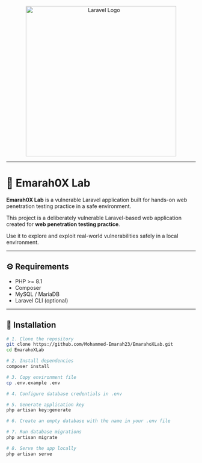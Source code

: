 <p align="center">
  <img src="https://raw.githubusercontent.com/laravel/art/master/logo-lockup/5%20SVG/2%20CMYK/1%20Full%20Color/laravel-logolockup-cmyk-red.svg" width="400" alt="Laravel Logo">
</p>

---

# 🔐 Emarah0X Lab

**Emarah0X Lab** is a vulnerable Laravel application built for hands-on web penetration testing practice in a safe environment.

This project is a deliberately vulnerable Laravel-based web application created for **web penetration testing practice**.

Use it to explore and exploit real-world vulnerabilities safely in a local environment.

---

## ⚙️ Requirements

- PHP >= 8.1  
- Composer  
- MySQL / MariaDB  
- Laravel CLI (optional)

---

## 🚀 Installation

```bash
# 1. Clone the repository
git clone https://github.com/Mohammed-Emarah23/EmarahoXLab.git
cd EmarahoXLab

# 2. Install dependencies
composer install

# 3. Copy environment file
cp .env.example .env

# 4. Configure database credentials in .env

# 5. Generate application key
php artisan key:generate

# 6. Create an empty database with the name in your .env file

# 7. Run database migrations
php artisan migrate

# 8. Serve the app locally
php artisan serve
